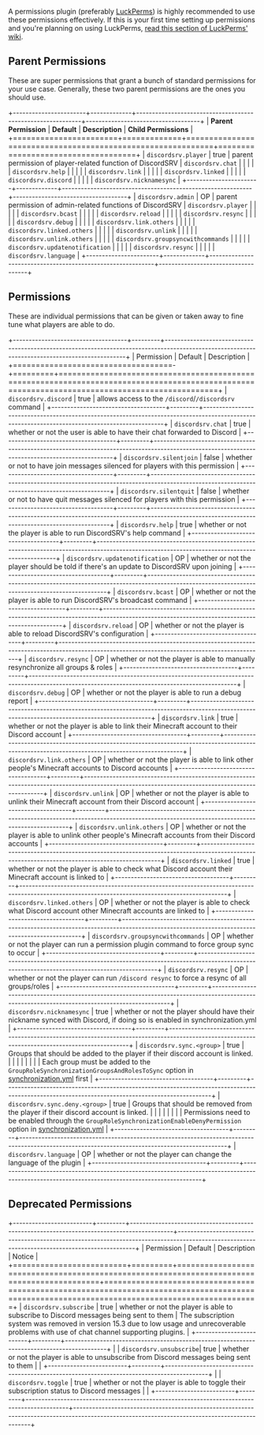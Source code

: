 A permissions plugin (preferably [LuckPerms](https://luckperms.net)) is highly recommended to use these permissions effectively. If this is your first time setting up permissions and you're planning on using LuckPerms, [read this section of LuckPerms' wiki](https://luckperms.net/wiki/Usage).

## Parent Permissions
These are super permissions that grant a bunch of standard permissions for your use case. Generally, these two parent permissions are the ones you should use.  

+-----------------------+-------------+------------------------------------------------------------+------------------------------------+
| **Parent Permission** | **Default** | **Description**                                            | **Child Permissions**              |
+=======================+=============+============================================================+====================================+
| `discordsrv.player`   | true        | parent permission of player-related function of DiscordSRV | `discordsrv.chat`                  |
|                       |             |                                                            | `discordsrv.help`                  |
|                       |             |                                                            | `discordsrv.link`                  |
|                       |             |                                                            | `discordsrv.linked`                |
|                       |             |                                                            | `discordsrv.discord`               |
|                       |             |                                                            | `discordsrv.nicknamesync`          |
+-----------------------+-------------+------------------------------------------------------------+------------------------------------+
| `discordsrv.admin`    | OP          | parent permission of admin-related functions of DiscordSRV | `discordsrv.player`                |
|                       |             |                                                            | `discordsrv.bcast`                 |
|                       |             |                                                            | `discordsrv.reload`                |
|                       |             |                                                            | `discordsrv.resync`                |
|                       |             |                                                            | `discordsrv.debug`                 |
|                       |             |                                                            | `discordsrv.link.others`           |
|                       |             |                                                            | `discordsrv.linked.others`         |
|                       |             |                                                            | `discordsrv.unlink`                |
|                       |             |                                                            | `discordsrv.unlink.others`         |
|                       |             |                                                            | `discordsrv.groupsyncwithcommands` |
|                       |             |                                                            | `discordsrv.updatenotification`    |
|                       |             |                                                            | `discordsrv.resync`                |
|                       |             |                                                            | `discordsrv.language`              |
+-----------------------+-------------+------------------------------------------------------------+------------------------------------+

## Permissions
These are individual permissions that can be given or taken away to fine tune what players are able to do.  

+------------------------------------+---------+-----------------------------------------------------------------------------------------------------------------------------------------------+
| Permission                         | Default | Description                                                                                                                                   |
+===================================-+=========+===============================================================================================================================================+
| `discordsrv.discord`               | true    | allows access to the `/discord`/`/discordsrv` command                                                                                         |
+------------------------------------+---------+-----------------------------------------------------------------------------------------------------------------------------------------------+
| `discordsrv.chat`                  | true    | whether or not the user is able to have their chat forwarded to Discord                                                                       |
+------------------------------------+---------+-----------------------------------------------------------------------------------------------------------------------------------------------+
| `discordsrv.silentjoin`            | false   | whether or not to have join messages silenced for players with this permission                                                                |
+------------------------------------+---------+-----------------------------------------------------------------------------------------------------------------------------------------------+
| `discordsrv.silentquit`            | false   | whether or not to have quit messages silenced for players with this permission                                                                |
+------------------------------------+---------+-----------------------------------------------------------------------------------------------------------------------------------------------+
| `discordsrv.help`                  | true    | whether or not the player is able to run DiscordSRV's help command                                                                            |
+------------------------------------+---------+-----------------------------------------------------------------------------------------------------------------------------------------------+
| `discordsrv.updatenotification`    | OP      | whether or not the player should be told if there's an update to DiscordSRV upon joining                                                      |
+------------------------------------+---------+-----------------------------------------------------------------------------------------------------------------------------------------------+
| `discordsrv.bcast`                 | OP      | whether or not the player is able to run DiscordSRV's broadcast command                                                                       |
+------------------------------------+---------+-----------------------------------------------------------------------------------------------------------------------------------------------+
| `discordsrv.reload`                | OP      | whether or not the player is able to reload DiscordSRV's configuration                                                                        |
+------------------------------------+---------+-----------------------------------------------------------------------------------------------------------------------------------------------+
| `discordsrv.resync`                | OP      | whether or not the player is able to manually resynchronize all groups & roles                                                                |
+------------------------------------+---------+-----------------------------------------------------------------------------------------------------------------------------------------------+
| `discordsrv.debug`                 | OP      | whether or not the player is able to run a debug report                                                                                       |
+------------------------------------+---------+-----------------------------------------------------------------------------------------------------------------------------------------------+
| `discordsrv.link`                  | true    | whether or not the player is able to link their Minecraft account to their Discord account                                                    |
+------------------------------------+---------+-----------------------------------------------------------------------------------------------------------------------------------------------+
| `discordsrv.link.others`           | OP      | whether or not the player is able to link other people's Minecraft accounts to Discord accounts                                               |
+------------------------------------+---------+-----------------------------------------------------------------------------------------------------------------------------------------------+
| `discordsrv.unlink`                | OP      | whether or not the player is able to unlink their Minecraft account from their Discord account                                                |
+------------------------------------+---------+-----------------------------------------------------------------------------------------------------------------------------------------------+
| `discordsrv.unlink.others`         | OP      | whether or not the player is able to unlink other people's Minecraft accounts from their Discord accounts                                     |
+------------------------------------+---------+-----------------------------------------------------------------------------------------------------------------------------------------------+
| `discordsrv.linked`                | true    | whether or not the player is able to check what Discord account their Minecraft account is linked to                                          |
+------------------------------------+---------+-----------------------------------------------------------------------------------------------------------------------------------------------+
| `discordsrv.linked.others`         | OP      | whether or not the player is able to check what Discord account other Minecraft accounts are linked to                                        |
+------------------------------------+---------+-----------------------------------------------------------------------------------------------------------------------------------------------+
| `discordsrv.groupsyncwithcommands` | OP      | whether or not the player can run a permission plugin command to force group sync to occur                                                    |
+------------------------------------+---------+-----------------------------------------------------------------------------------------------------------------------------------------------+
| `discordsrv.resync`                | OP      | whether or not the player can run `/discord resync` to force a resync of all groups/roles                                                     |
+------------------------------------+---------+-----------------------------------------------------------------------------------------------------------------------------------------------+
| `discordsrv.nicknamesync`          | true    | whether or not the player should have their nickname synced with Discord, if doing so is enabled in synchronization.yml                       |
+------------------------------------+---------+-----------------------------------------------------------------------------------------------------------------------------------------------+
| `discordsrv.sync.<group>`          | true    | Groups that should be added to the player if their discord account is linked.                                                                 |
|                                    |         |                                                                                                                                               |
|                                    |         | Each group must be added to the `GroupRoleSynchronizationGroupsAndRolesToSync` option in [synchronization.yml](../synchronization) first      |
+------------------------------------+---------+-----------------------------------------------------------------------------------------------------------------------------------------------+
| `discordsrv.sync.deny.<group>`     | true    | Groups that should be removed from the player if their discord account is linked.                                                             |
|                                    |         |                                                                                                                                               |
|                                    |         | Permissions need to be enabled through the `GroupRoleSynchronizationEnableDenyPermission` option in [synchronization.yml](../synchronization) |
+------------------------------------+---------+-----------------------------------------------------------------------------------------------------------------------------------------------+
| `discordsrv.language`              | OP      | whether or not the player can change the language of the plugin                                                                               |
+------------------------------------+---------+-----------------------------------------------------------------------------------------------------------------------------------------------+
## Deprecated Permissions

+-------------------------+---------+-------------------------------------------------------------------------------------------+----------------------------------------------------------------------------------------------------------------------------------------------+
| Permission              | Default | Description                                                                               | Notice                                                                                                                                       |
+=========================+=========+===========================================================================================+==============================================================================================================================================+
| `discordsrv.subscribe`  | true    | whether or not the player is able to subscribe to Discord messages being sent to them     | The subscription system was removed in version 15.3 due to low usage and unrecoverable problems with use of chat channel supporting plugins. |
+-------------------------+---------+-------------------------------------------------------------------------------------------+                                                                                                                                              |
| `discordsrv.unsubscribe`| true    | whether or not the player is able to unsubscribe from Discord messages being sent to them |                                                                                                                                              |
+-------------------------+---------+-------------------------------------------------------------------------------------------+                                                                                                                                              |
| `discordsrv.toggle`     | true    | whether or not the player is able to toggle their subscription status to Discord messages |                                                                                                                                              |
+-------------------------+---------+-------------------------------------------------------------------------------------------+----------------------------------------------------------------------------------------------------------------------------------------------+